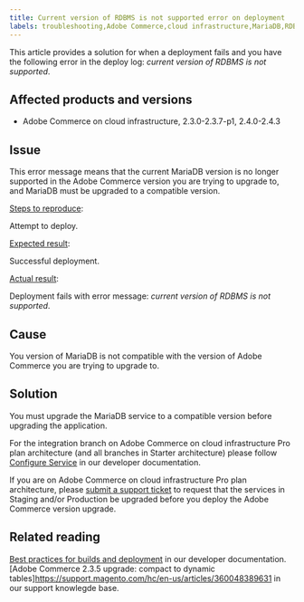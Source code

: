 ```yaml
---
title: Current version of RDBMS is not supported error on deployment
labels: troubleshooting,Adobe Commerce,cloud infrastructure,MariaDB,RDBMS,Magento Commerce
---
```


This article provides a solution for when a deployment fails and you have the following error in the deploy log: *current version of RDBMS is not supported*.

## Affected products and versions

* Adobe Commerce on cloud infrastructure, 2.3.0-2.3.7-p1, 2.4.0-2.4.3

## Issue

This error message means that the current MariaDB version is no longer supported in the Adobe Commerce version you are trying to upgrade to, and MariaDB must be upgraded to a compatible version.


<ins>Steps to reproduce</ins>:

Attempt to deploy.

<ins>Expected result</ins>:

Successful deployment.

<ins>Actual result</ins>:

Deployment fails with error message: *current version of RDBMS is not supported*.

## Cause

You version of MariaDB is not compatible with the version of Adobe Commerce you are trying to upgrade to.

## Solution

You must upgrade the MariaDB service to a compatible version before upgrading the application.


For the integration branch on Adobe Commerce on cloud infrastructure Pro plan architecture (and all branches in Starter architecture) please follow [Configure Service](https://devdocs.magento.com/cloud/project/services.html) in our developer  documentation.

If you are on Adobe Commerce on cloud infrastructure Pro plan architecture, please [submit a support ticket](https://support.magento.com/hc/en-us/articles/360019088251) to request that the services in Staging and/or Production  be upgraded before you deploy the Adobe Commerce version upgrade.


## Related reading
[Best practices for builds and deployment](https://devdocs.magento.com/cloud/reference/discover-deploy.html#best-practices) in our developer documentation.
[Adobe Commerce 2.3.5 upgrade: compact to dynamic tables]https://support.magento.com/hc/en-us/articles/360048389631 in our support knowlegde base. 
